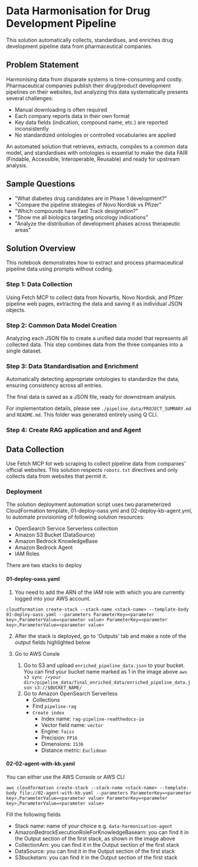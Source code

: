 # Data Harmonisation for Drug Development Pipeline

This solution automatically collects, standardises, and enriches drug development pipeline data from pharmaceutical companies.

## Problem Statement

Harmonising data from disparate systems is time-consuming and costly. Pharmaceutical companies publish their drug/product development pipelines on their websites, but analyzing this data systematically presents several challenges:

- Manual downloading is often required
- Each company reports data in their own format
- Key data fields (indication, compound name, etc.) are reported inconsistently
- No standardized ontologies or controlled vocabularies are applied

An automated solution that retrieves, extracts, compiles to a common data model, and standardises with ontologies is essential to make the data FAIR (Findable, Accessible, Interoperable, Reusable) and ready for upstream analysis.

## Sample Questions
- "What diabetes drug candidates are in Phase 1 development?"
- "Compare the pipeline strategies of Novo Nordisk vs Pfizer"
- "Which compounds have Fast Track designation?"
- "Show me all biologics targeting oncology indications"
- "Analyze the distribution of development phases across therapeutic areas"

## Solution Overview

This notebook demonstrates how to extract and process pharmaceutical pipeline data using prompts without coding.

### Step 1: Data Collection
Using Fetch MCP to collect data from Novartis, Novo Nordisk, and Pfizer pipeline web pages, extracting the data and saving it as individual JSON objects.

### Step 2: Common Data Model Creation
Analyzing each JSON file to create a unified data model that represents all collected data. This step combines data from the three companies into a single dataset.

### Step 3: Data Standardisation and Enrichment
Automatically detecting appropriate ontologies to standardize the data, ensuring consistency across all entries.

The final data is saved as a JSON file, ready for downstream analysis.

For implementation details, please see `./pipeline_data/PROJECT_SUMMARY.md` and `README.md`. This folder was generated entirely using Q CLI.

### Step 4: Create RAG application and and Agent

## Data Collection
Use Fetch MCP fot web scraping to collect pipeline data from companies' official websites. This solution respects `robots.txt` directives and only collects data from websites that permit it.

### Deployment

The solution deployment automation script uses two parameterized CloudFormation template, 01-deploy-oass.yml and 02-deploy-kb-agent.yml, to automate provisioning of following solution resources:
- OpenSearch Service Serverless collection
- Amazon S3 Bucket (DataSource)
- Amazon Bedrock KnowledgeBase
- Amazon Bedrock Agent
- IAM Roles

There are two stacks to deploy

#### 01-deploy-oass.yaml

1. You need to add the ARN of the IAM role with which you are currently logged into your AWS account. 

`cloudformation create-stack --stack-name <stack-name> --template-body 01-deploy-oass.yaml --parameters ParameterKey=<parameter key>,ParameterValue=<parameter value> ParameterKey=<parameter key>,ParameterValue=<parameter value> `

2. After the stack is deployed, go to 'Outputs' tab and make a note of the output fields highlighted below

3. Go to AWS Consle 
	1. Go to S3 and upload `enriched_pipeline_data.json` to your bucket. You can find your bucket name marked as 1 in the image above
	`aws s3 sync /<your dir>/pipeline_data/final_enriched_data/enriched_pipeline_data.json s3://$BUCKET_NAME/`
	2. Go to Amazon OpenSearch Serverless
		- Collections
		- Find `pipeline-rag`
		- `Create index`
			- Index name: `rag-pipeline-readthedocs-io`
			- Vector field name: `vector`
			- Engine: `faiss`
			- Precision: `FP16`
			- Dimensions: `1536`
			- Distance metric: `Euclidean`

#### 02-02-agent-with-kb.yaml
You can either use the AWS Console or AWS CLI

`aws cloudformation create-stack --stack-name <stack-name> --template-body file://02-agent-with-kb.yaml --parameters ParameterKey=<parameter key>,ParameterValue=<parameter value> ParameterKey=<parameter key>,ParameterValue=<parameter value>` 

Fill the following fields
- Stack name: name of your choice e.g. `data-harmonisation-agent`
- AmazonBedrockExecutionRoleForKnowledgeBasearn: you can find it in the Output section of the first stack, as shown in the image above
- CollectionArn: you can find it in the Output section of the first stack
- DataSource: you can find it in the Output section of the first stack
- S3bucketarn: you can find it in the Output section of the first stack

